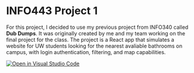# INFO443 Project 1

For this project, I decided to use my previous project from INFO340 called **Dub Dumps**. It was originally created by me and my team working on the final project for the class. The project is a React app that simulates a website for UW students looking for the nearest avaliable bathrooms on campus, with login authentication, filtering, and map capabilities.  











[![Open in Visual Studio Code](https://classroom.github.com/assets/open-in-vscode-718a45dd9cf7e7f842a935f5ebbe5719a5e09af4491e668f4dbf3b35d5cca122.svg)](https://classroom.github.com/online_ide?assignment_repo_id=10784386&assignment_repo_type=AssignmentRepo)
